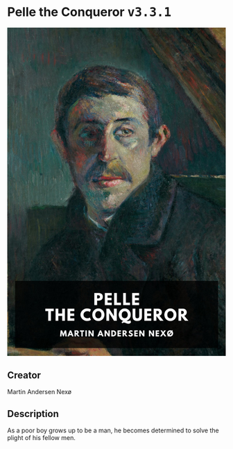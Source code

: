 
# Pelle the Conqueror <kbd>v3.3.1</kbd>

<center>
  <img src="./cover-1024.jpg"/>
</center>

## Creator
Martin Andersen Nexø

## Description
As a poor boy grows up to be a man, he becomes determined to solve the plight of his fellow men.
